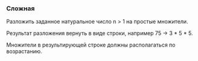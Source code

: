 ### Сложная

Разложить заданное натуральное число n > 1 на простые множители.

Результат разложения вернуть в виде строки, например 75 -> 3 * 5 * 5.

Множители в результирующей строке должны располагаться по возрастанию.